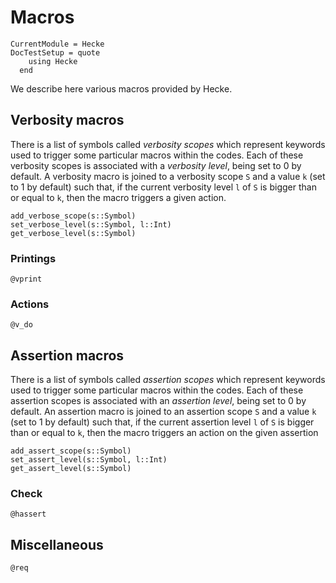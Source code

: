 # Macros
```@meta
CurrentModule = Hecke
DocTestSetup = quote
    using Hecke
  end
```

We describe here various macros provided by Hecke.

## Verbosity macros
There is a list of symbols called *verbosity scopes* which represent keywords used to
trigger some particular macros within the codes. Each of these verbosity scopes is 
associated with a *verbosity level*, being set to $0$ by default. A verbosity macro
is joined to a verbosity scope `S` and a value `k` (set to $1$ by default) such that,
if the current verbosity level `l` of `S` is bigger than or equal to `k`, then the
macro triggers a given action.

```@docs
add_verbose_scope(s::Symbol)
set_verbose_level(s::Symbol, l::Int)
get_verbose_level(s::Symbol)
```

### Printings

```@docs
@vprint
```

### Actions

```@docs
@v_do
```

## Assertion macros
There is a list of symbols called *assertion scopes* which represent keywords used to
trigger some particular macros within the codes. Each of these assertion scopes is
associated with an *assertion level*, being set to $0$ by default. An assertion macro
is joined to an assertion scope `S` and a value `k` (set to $1$ by default) such that,
if the current assertion level `l` of `S` is bigger than or equal to `k`, then the
macro triggers an action on the given assertion

```@docs
add_assert_scope(s::Symbol)
set_assert_level(s::Symbol, l::Int)
get_assert_level(s::Symbol)
```

### Check

```@docs
@hassert
```

## Miscellaneous

```@docs
@req
```

